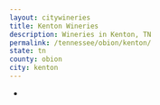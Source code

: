 ```yaml
---
layout: citywineries
title: Kenton Wineries
description: Wineries in Kenton, TN
permalink: /tennessee/obion/kenton/
state: tn
county: obion
city: kenton
---
```

-

